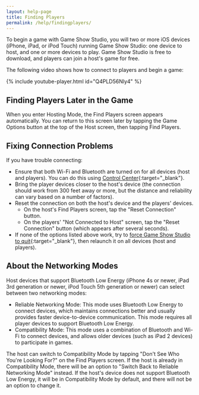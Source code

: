 ```yaml
---
layout: help-page
title: Finding Players
permalink: /help/findingplayers/
---
```


To begin a game with Game Show Studio, you will two or more iOS devices (iPhone, iPad, or iPod Touch) running Game Show Studio: one device to host, and one or more devices to play. Game Show Studio is free to download, and players can join a host's game for free.

The following video shows how to connect to players and begin a game:

{% include youtube-player.html id="Q4PLD56Nly4" %}

## Finding Players Later in the Game

When you enter Hosting Mode, the Find Players screen appears automatically. You can return to this screen later by tapping the Game Options button at the top of the Host screen, then tapping Find Players.

## Fixing Connection Problems

If you have trouble connecting:

* Ensure that both Wi-Fi and Bluetooth are turned on for all devices (host and players). You can do this using [Control Center](https://support.apple.com/en-us/HT202769){:target="_blank<!-- markup clean_ -->"}.
* Bring the player devices closer to the host's device (the connection should work from 300 feet away or more, but the distance and reliability can vary based on a number of factors).
* Reset the connection on both the host's device and the players' devices.
    * On the host's Find Players screen, tap the "Reset Connection" button.
    * On the players' "Not Connected to Host" screen, tap the "Reset Connection" button (which appears after several seconds).
* If none of the options listed above work, try to [force Game Show Studio to quit](https://support.apple.com/en-us/HT201330){:target="_blank<!-- markup clean_ -->"}, then relaunch it on all devices (host and players).

## About the Networking Modes

Host devices that support Bluetooth Low Energy (iPhone 4s or newer, iPad 3rd generation or newer, iPod Touch 5th generation or newer) can select between two networking modes:

* Reliable Networking Mode: This mode uses Bluetooth Low Energy to connect devices, which maintains connections better and usually provides faster device-to-device communication. This mode requires all player devices to support Bluetooth Low Energy.
* Compatibility Mode: This mode uses a combination of Bluetooth and Wi-Fi to connect devices, and allows older devices (such as iPad 2 devices) to participate in games.

The host can switch to Compatibility Mode by tapping "Don't See Who You're Looking For?" on the Find Players screen. If the host is already in Compatibility Mode, there will be an option to "Switch Back to Reliable Networking Mode" instead. If the host's device does not support Bluetooth Low Energy, it will be in Compatibility Mode by default, and there will not be an option to change it.
